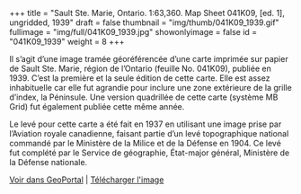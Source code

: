 +++
title = "Sault Ste. Marie, Ontario. 1:63,360. Map Sheet 041K09, [ed. 1], ungridded, 1939"
draft = false
thumbnail = "img/thumb/041K09_1939.gif"
fullimage = "img/full/041K09_1939.jpg"
showonlyimage = false
id = "041K09_1939"
weight = 8
+++

Il s’agit d’une image tramée géoréférencée d’une carte imprimée sur papier de Sault Ste. Marie, région de l’Ontario (feuille No. 041K09), publiée en 1939. C’est la première et la seule édition de cette carte. Elle est assez inhabituelle car elle fut agrandie pour inclure une zone extérieure de la grille d’index, la Péninsule. Une version quadrillée de cette carte (système MB Grid) fut également publiée cette même année. 
<!--more-->

Le levé pour cette carte a été fait en 1937 en utilisant une image prise par l’Aviation royale canadienne, faisant partie d’un levé topographique national commandé par le Ministère de la Milice et de la Défense en 1904. Ce levé fut complété par le Service de géographie, État-major général, Ministère de la Défense nationale.

[Voir dans GeoPortal](http://geo.scholarsportal.info/#r/details/_uri@=HTDP63360K041K09_1939TIFF&_add:true) | [Télécharger l'image](http://ocul.on.ca/topomaps/map-images/HTDP63360K041K09_1939TIFF.jpg)
